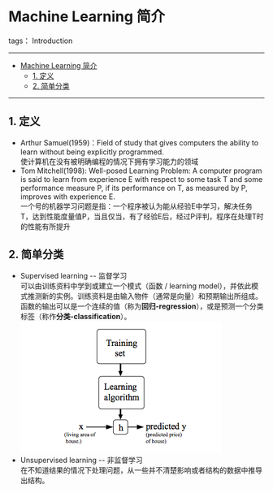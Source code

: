 ﻿# Machine Learning 简介

tags： Introduction

---
<!-- TOC -->

- [Machine Learning 简介](#machine-learning-简介)
    - [1. 定义](#1-定义)
    - [2. 简单分类](#2-简单分类)

<!-- /TOC -->

---
## 1. 定义  
* Arthur Samuel(1959)：Field of study that gives computers the ability to learn without being explicitly programmed.  
使计算机在没有被明确编程的情况下拥有学习能力的领域  
* Tom Mitchell(1998): Well-posed Learning Problem: A computer program is said to learn from experience E with respect to some task T and some performance measure P, if its performance on T, as measured by P, improves with experience E.  
一个号的机器学习问题是指：一个程序被认为能从经验E中学习，解决任务 T，达到性能度量值P，当且仅当，有了经验E后，经过P评判，程序在处理T时的性能有所提升  

## 2. 简单分类  
* Supervised learning -- 监督学习  
可以由训练资料中学到或建立一个模式（函数 / learning model），并依此模式推测新的实例。训练资料是由输入物件（通常是向量）和预期输出所组成。函数的输出可以是一个连续的值（称为**回归-regression**），或是预测一个分类标签（称作**分类-classification**）。  
![示意图](../img/model%20representation.png)
* Unsupervised learning -- 非监督学习  
在不知道结果的情况下处理问题，从一些并不清楚影响或者结构的数据中推导出结构。